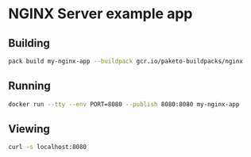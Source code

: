 # NGINX Server example app

## Building

```bash
pack build my-nginx-app --buildpack gcr.io/paketo-buildpacks/nginx
```

## Running

```bash
docker run --tty --env PORT=8080 --publish 8080:8080 my-nginx-app
```

## Viewing

```bash
curl -s localhost:8080
```
